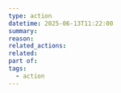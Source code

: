 ```yaml
---
type: action
datetime: 2025-06-13T11:22:00
summary:
reason:
related_actions:
related:
part of:
tags:
  - action
---
```

